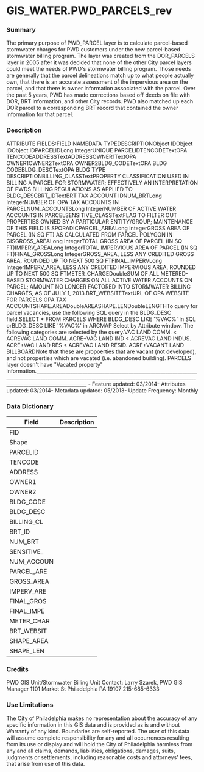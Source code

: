 # GIS_WATER.PWD_PARCELS_rev

### Summary  

The primary purpose of PWD_PARCEL layer is to calculate parcel-based stormwater charges for PWD customers under the new parcel-based stormwater billing program.  The layer was created from the DOR_PARCELS layer in 2005 after it was decided that none of the other City parcel layers could meet the needs of PWD's stormwater billing program.  Those needs are generally that the parcel delineations match up to what people actually own, that there is an accurate assessment of the impervious area on the parcel, and that there is owner information associated with the parcel.  Over the past 5 years, PWD has made corrections based off deeds on file with DOR, BRT information, and other City records.  PWD also matched up each DOR parcel to a corresponding BRT record that contained the owner information for that parcel.

### Description  

ATTRIBUTE FIELDS:FIELD NAMEDATA TYPEDESCRIPTIONObject IDObject IDObject IDPARCELIDLong IntegerUNIQUE PARCELIDTENCODETextOPA TENCODEADDRESSTextADDRESSOWNER1TextOPA OWNER1OWNER2TextOPA OWNER2BLDG_CODETextOPA BLDG CODEBLDG_DESCTextOPA BLDG TYPE DESCRIPTIONBILLING_CLASSTextPROPERTY CLASSIFICATION USED IN BILLING A PARCEL FOR STORMWATER; EFFECTIVELY AN INTERPRETATION OF PWDS BILLING REGULATIONS AS APPLIED TO BLDG_DESCBRT_IDTextBRT TAX ACCOUNT IDNUM_BRTLong IntegerNUMBER OF OPA TAX ACCOUNTS IN PARCELNUM_ACCOUNTSLong IntegerNUMBER OF ACTIVE WATER ACCOUNTS IN PARCELSENSITIVE_CLASSTextFLAG TO FILTER OUT PROPERTIES OWNED BY A PARTICULAR ENTITY/GROUP; MAINTENANCE OF THIS FIELD IS SPORADICPARCEL_AREALong IntegerGROSS AREA OF PARCEL (IN SQ FT) AS CALCULATED FROM PARCEL POLYGON IN GISGROSS_AREALong IntegerTOTAL GROSS AREA OF PARCEL (IN SQ FT)IMPERV_AREALong IntegerTOTAL IMPERVIOUS AREA OF PARCEL (IN SQ FT)FINAL_GROSSLong IntegerGROSS_AREA, LESS ANY CREDITED GROSS AREA, ROUNDED UP TO NEXT 500 SQ FTFINAL_IMPERVLong IntegerIMPERV_AREA, LESS ANY CREDITED IMPERVIOUS AREA, ROUNDED UP TO NEXT 500 SQ FTMETER_CHARGEDoubleSUM OF ALL METERED-BASED STORMWATER CHARGES ON ALL ACTIVE WATER ACCOUNTS ON PARCEL; AMOUNT NO LONGER FACTORED INTO STORMWATER BILLING CHARGES, AS OF JULY 1, 2013.BRT_WEBSITETextURL OF OPA WEBSITE FOR PARCELS OPA TAX ACCOUNTSHAPE.AREADoubleAREASHAPE.LENDoubleLENGTHTo query for parcel vacancies, use the following SQL query in the BLDG_DESC field.SELECT * FROM PARCELS WHERE BLDG_DESC LIKE '%VAC%' in SQL orBLDG_DESC LIKE '%VAC%' in ARCMAP Select by Attribute window. The following categories are selected by the query.VAC LAND COMM. &lt; ACREVAC LAND COMM. ACRE+VAC LAND IND &lt; ACREVAC LAND INDUS. ACRE+VAC LAND RES &lt; ACREVAC LAND RESID. ACRE+VACANT LAND BILLBOARDNote that these are propoerties that are vacant (not developed), and not properties which are vacated (i.e. abandoned building). PARCELS layer doesn't have "Vacated property" information._________________________________________________________________________________________________________________________________________________________________________________ - Feature updated: 03/2014- Attributes updated: 03/2014- Metadata updated: 05/2013- Update Frequency: Monthly  

### Data Dictionary

| Field | Description  
| ----- | :----------:  
| FID |  
| Shape |  
| PARCELID |  
| TENCODE |  
| ADDRESS |  
| OWNER1 |  
| OWNER2 |  
| BLDG_CODE |  
| BLDG_DESC |  
| BILLING_CL |  
| BRT_ID |  
| NUM_BRT |  
| SENSITIVE_ |  
| NUM_ACCOUN |  
| PARCEL_ARE |  
| GROSS_AREA |  
| IMPERV_ARE |  
| FINAL_GROS |  
| FINAL_IMPE |  
| METER_CHAR |  
| BRT_WEBSIT |  
| SHAPE_AREA |  
| SHAPE_LEN |  


### Credits  

PWD GIS Unit/Stormwater Billing Unit Contact: Larry Szarek, PWD GIS Manager 1101 Market St Philadelphia PA 19107 215-685-6333

### Use Limitations  

The City of Philadelphia makes no representation about the accuracy of any specific information in this GIS data and is provided as is and without Warranty of any kind. Boundaries are self-reported. The user of this data will assume complete responsibility for any and all occurrences resulting from its use or display and will hold the City of Philadelphia harmless from any and all claims, demands, liabilities, obligations, damages, suits, judgments or settlements, including reasonable costs and attorneys' fees, that arise from use of this data.